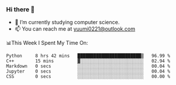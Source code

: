 ### Hi there 👋

- 📕 I’m currently studying computer science.
- 📫 You can reach me at yuumi0221@outlook.com


📊This Week I Spent My Time On:
<!--START_SECTION:waka-->

```text
Python     8 hrs 42 mins   ████████████████████████▒   96.99 %
C++        15 mins         ▓░░░░░░░░░░░░░░░░░░░░░░░░   02.94 %
Markdown   0 secs          ░░░░░░░░░░░░░░░░░░░░░░░░░   00.04 %
Jupyter    0 secs          ░░░░░░░░░░░░░░░░░░░░░░░░░   00.04 %
CSS        0 secs          ░░░░░░░░░░░░░░░░░░░░░░░░░   00.00 %
```

<!--END_SECTION:waka-->

<!--
**Yuumi0221/Yuumi0221** is a ✨ _special_ ✨ repository because its `README.md` (this file) appears on your GitHub profile.

Here are some ideas to get you started:

- 🔭 I’m currently working on ...
- 🌱 I’m currently learning ...
- 👯 I’m looking to collaborate on ...
- 🤔 I’m looking for help with ...
- 💬 Ask me about ...
- 📫 How to reach me: ...
- 😄 Pronouns: ...
- ⚡ Fun fact: ...
-->
